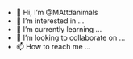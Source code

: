 - 👋 Hi, I’m @MAttdanimals
- 👀 I’m interested in ...
- 🌱 I’m currently learning ...
- 💞️ I’m looking to collaborate on ...
- 📫 How to reach me ...

<!---
MAttdanimals/MAttdanimals is a ✨ special ✨ repository because its `README.md` (this file) appears on your GitHub profile.
You can click the Preview link to take a look at your changes.
--->
